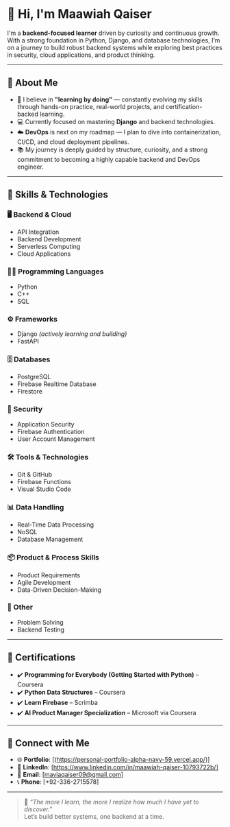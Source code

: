 # 👋 Hi, I'm Maawiah Qaiser

I'm a **backend-focused learner** driven by curiosity and continuous growth. With a strong foundation in Python, Django, and database technologies, I’m on a journey to build robust backend systems while exploring best practices in security, cloud applications, and product thinking.

---

## 🚀 About Me

- 🧠 I believe in **"learning by doing"** — constantly evolving my skills through hands-on practice, real-world projects, and certification-backed learning.
- 💻 Currently focused on mastering **Django** and backend technologies.
- ☁️ **DevOps** is next on my roadmap — I plan to dive into containerization, CI/CD, and cloud deployment pipelines.
- 📚 My journey is deeply guided by structure, curiosity, and a strong commitment to becoming a highly capable backend and DevOps engineer.

---

## 🔧 Skills & Technologies

### 🖥 Backend & Cloud
- API Integration  
- Backend Development  
- Serverless Computing  
- Cloud Applications  

### 👨‍💻 Programming Languages
- Python  
- C++  
- SQL  

### ⚙ Frameworks
- Django *(actively learning and building)*  
- FastAPI  

### 🗄 Databases
- PostgreSQL  
- Firebase Realtime Database  
- Firestore  

### 🔐 Security
- Application Security  
- Firebase Authentication  
- User Account Management  

### 🛠 Tools & Technologies
- Git & GitHub  
- Firebase Functions  
- Visual Studio Code  

### 📊 Data Handling
- Real-Time Data Processing  
- NoSQL  
- Database Management  

### 📦 Product & Process Skills
- Product Requirements  
- Agile Development  
- Data-Driven Decision-Making  

### 🧩 Other
- Problem Solving  
- Backend Testing  

---

## 📜 Certifications

- ✔️ **Programming for Everybody (Getting Started with Python)** – Coursera  
- ✔️ **Python Data Structures** – Coursera  
- ✔️ **Learn Firebase** – Scrimba  
- ✔️ **AI Product Manager Specialization** – Microsoft via Coursera  

---

## 🔗 Connect with Me

- 🌐 **Portfolio**: [(https://personal-portfolio-alpha-navy-59.vercel.app/)]
- 💼 **LinkedIn**:  [https://www.linkedin.com/in/maawiah-qaiser-10793722b/]
- 📧 **Email**: [maviaqaiser09@gmail.com] 
- 📞 **Phone**: [+92-336-2715578] 

---

> 🧭 *“The more I learn, the more I realize how much I have yet to discover.”*  
> Let’s build better systems, one backend at a time.

